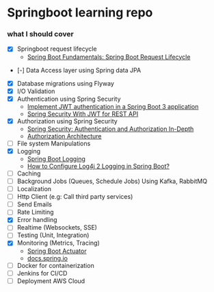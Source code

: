 # Springboot learning repo

### what I should cover
- [X] Springboot request lifecycle
  - [Spring Boot Fundamentals: Spring Boot Request Lifecycle](https://divy9t.medium.com/spring-boot-fundamentals-spring-boot-request-lifecycle-fdb5d9d33485)
- [-] Data Access layer using Spring data JPA
- [X] Database migrations using Flyway
- [X] I/O Validation
- [X] Authentication using Spring Security
  - [Implement JWT authentication in a Spring Boot 3 application](https://medium.com/@tericcabrel/implement-jwt-authentication-in-a-spring-boot-3-application-5839e4fd8fac)
  - [Spring Security With JWT for REST API](https://www.toptal.com/spring/spring-security-tutorial) 
- [X] Authorization using Spring Security
  - [Spring Security: Authentication and Authorization In-Depth](https://www.marcobehler.com/guides/spring-security#_authorization_with_spring_security)
  - [Authorization Architecture](https://docs.spring.io/spring-security/reference/servlet/authorization/architecture.html) 
- [ ] File system Manipulations
- [X] Logging
  - [Spring Boot Logging](https://www.baeldung.com/spring-boot-logging)
  - [How to Configure Log4j 2 Logging in Spring Boot?](https://www.geeksforgeeks.org/advance-java/how-to-configure-log4j-2-logging-in-spring-boot/)
- [ ] Caching
- [ ] Background Jobs (Queues, Schedule Jobs) Using Kafka, RabbitMQ
- [ ] Localization
- [ ] Http Client (e.g: Call third party services)
- [ ] Send Emails
- [ ] Rate Limiting
- [X] Error handling
- [ ] Realtime (Websockets, SSE)
- [ ] Testing (Unit, Integration)
- [X] Monitoring (Metrics, Tracing)
  - [Spring Boot Actuator](https://www.baeldung.com/spring-boot-actuators)
  - [docs.spring.io](https://docs.spring.io/spring-boot/reference/actuator/endpoints.html)
- [ ] Docker for containerization
- [ ] Jenkins for CI/CD
- [ ] Deployment AWS Cloud